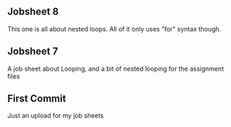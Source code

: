 Jobsheet 8
--------------------------------------------------------
This one is all about nested loops. All of it only uses "for" syntax though.

Jobsheet 7
--------------------------------------------------------
A job sheet about Looping, and a bit of nested looping for the assignment files

First Commit
--------------------------------------------------------
Just an upload for my job sheets 
